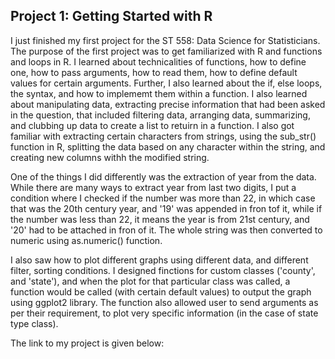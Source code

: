 ## Project 1: Getting Started with R
  
I just finished my first project for the ST 558: Data Science for Statisticians. The purpose of the first project was to get familiarized with R and functions and loops in R. I learned about technicalities of functions, how to define one, how to pass arguments, how to read them, how to define default values for certain arguments. Further, I also learned about the if, else loops, the syntax, and how to implememt them within a function. I also learned about manipulating data, extracting precise information that had been asked in the question, that included filtering data, arranging data, summarizing, and clubbing up data to create a list to retuirn in a function. I also got familiar with extracting certain characters from strings, using the sub_str() function in R, splitting the data based on any character within the string, and creating new columns withh the modified string. 

One of the things I did differently was the extraction of year from the data. While there are many ways to extract year from last two digits, I put a condition where I checked if the number was more than 22, in which case that was the 20th century year, and '19' was appended in fron tof it, while if the number was less than 22, it means the year is from 21st century, and '20' had to be attached in fron of it. The whole string was then converted to numeric using as.numeric() function.

I also saw how to plot different graphs using different data, and different filter, sorting conditions. I designed finctions for custom classes ('county', and 'state'), and when the plot for that particular class was called, a function would be called (with certain default values) to output the graph using ggplot2 library. The function also allowed user to send arguments as per their requirement, to plot very specific information (in the case of state type class).

The link to my project is given below:
